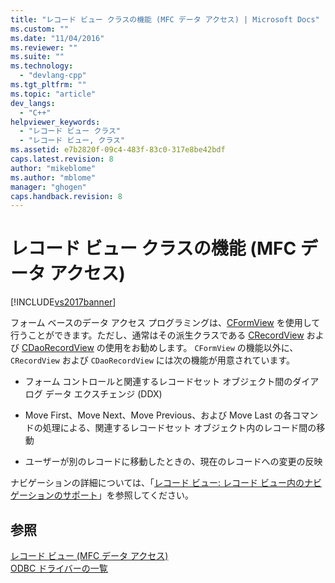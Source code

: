 ```yaml
---
title: "レコード ビュー クラスの機能 (MFC データ アクセス) | Microsoft Docs"
ms.custom: ""
ms.date: "11/04/2016"
ms.reviewer: ""
ms.suite: ""
ms.technology: 
  - "devlang-cpp"
ms.tgt_pltfrm: ""
ms.topic: "article"
dev_langs: 
  - "C++"
helpviewer_keywords: 
  - "レコード ビュー クラス"
  - "レコード ビュー, クラス"
ms.assetid: e7b2820f-09c4-483f-83c0-317e8be42bdf
caps.latest.revision: 8
author: "mikeblome"
ms.author: "mblome"
manager: "ghogen"
caps.handback.revision: 8
---
```

# レコード ビュー クラスの機能 (MFC データ アクセス)
[!INCLUDE[vs2017banner](../assembler/inline/includes/vs2017banner.md)]

フォーム ベースのデータ アクセス プログラミングは、[CFormView](../mfc/reference/cformview-class.md) を使用して行うことができます。ただし、通常はその派生クラスである [CRecordView](../mfc/reference/crecordview-class.md) および [CDaoRecordView](../mfc/reference/cdaorecordview-class.md) の使用をお勧めします。  `CFormView` の機能以外に、`CRecordView` および `CDaoRecordView` には次の機能が用意されています。  
  
-   フォーム コントロールと関連するレコードセット オブジェクト間のダイアログ データ エクスチェンジ \(DDX\)  
  
-   Move First、Move Next、Move Previous、および Move Last の各コマンドの処理による、関連するレコードセット オブジェクト内のレコード間の移動  
  
-   ユーザーが別のレコードに移動したときの、現在のレコードへの変更の反映  
  
 ナビゲーションの詳細については、「[レコード ビュー: レコード ビュー内のナビゲーションのサポート](../Topic/Supporting%20Navigation%20in%20a%20Record%20View%20%20\(MFC%20Data%20Access\).md)」を参照してください。  
  
## 参照  
 [レコード ビュー \(MFC データ アクセス\)](../data/record-views-mfc-data-access.md)   
 [ODBC ドライバーの一覧](../data/odbc/odbc-driver-list.md)
